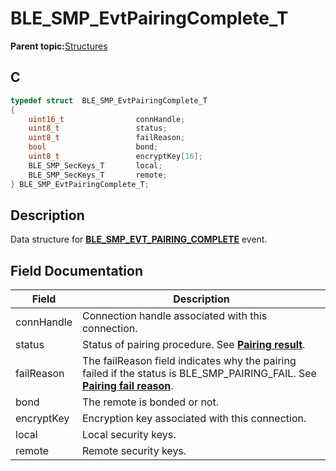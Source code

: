 # BLE\_SMP\_EvtPairingComplete\_T

**Parent topic:**[Structures](GUID-636B185D-E80D-4839-A443-EF1750F1D2B1.md)

## C

```c
typedef struct  BLE_SMP_EvtPairingComplete_T
{
    uint16_t                connHandle;
    uint8_t                 status;
    uint8_t                 failReason;
    bool                    bond;
    uint8_t                 encryptKey[16];
    BLE_SMP_SecKeys_T       local;
    BLE_SMP_SecKeys_T       remote;
} BLE_SMP_EvtPairingComplete_T;
```

## Description

Data structure for **[BLE\_SMP\_EVT\_PAIRING\_COMPLETE](GUID-184B99E4-8C26-4312-8593-3EE58F9E842B.md)** event.

## Field Documentation

|Field|Description|
|-----|-----------|
|connHandle|Connection handle associated with this connection.|
|status|Status of pairing procedure. See **[Pairing result](GUID-57E5240C-10EA-498C-AFA2-BC04007F0834.md)**.|
|failReason|The failReason field indicates why the pairing failed if the status is BLE\_SMP\_PAIRING\_FAIL. See **[Pairing fail reason](GUID-1073D44C-6F01-4016-8E1F-59EE4C55C52E.md)**.|
|bond|The remote is bonded or not.|
|encryptKey|Encryption key associated with this connection.|
|local|Local security keys.|
|remote|Remote security keys.|

